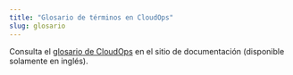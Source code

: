 ```yaml
---
title: "Glosario de términos en CloudOps"
slug: glosario
---
```



Consulta el [glosario de CloudOps](https://docs.cloudops.com/#/quickstart/glossary) en el sitio de documentación (disponible solamente en inglés).

<br>
<br>
<br>